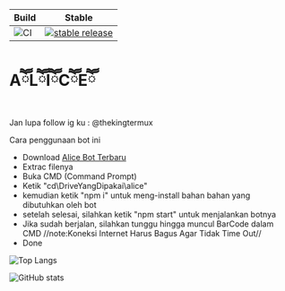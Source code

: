 | Build | Stable |
|-------|----------|
| ![CI](https://github.com/TheKingTermux/alice/workflows/CI/badge.svg?branch=master&event=push) | [![stable release](https://img.shields.io/badge/download-V%201.0.6.5-blue)](https://github.com/TheKingTermux/alice/releases) |


#  AཽLཽIཽCཽEཽ
Jan lupa follow ig ku : @thekingtermux

Cara penggunaan bot ini

- Download [Alice Bot Terbaru](https://github.com/TheKingTermux/alice/releases)
- Extrac filenya
- Buka CMD (Command Prompt)
- Ketik "cd\DriveYangDipakai\alice"
- kemudian ketik "npm i" untuk meng-install bahan bahan yang dibutuhkan oleh bot
- setelah selesai, silahkan ketik "npm start" untuk menjalankan botnya
- Jika sudah berjalan, silahkan tunggu hingga muncul BarCode dalam CMD //note:Koneksi Internet Harus Bagus Agar Tidak Time Out//
- Done 

![Top Langs](https://github-readme-stats.vercel.app/api/top-langs/?username=TheKingTermux&theme=radical&title_color=8E2DE2&text_color=fff&langs_count=8)

![GitHub stats](https://github-readme-stats.vercel.app/api?username=TheKingTermux&theme=radical&title_color=8E2DE2&text_color=fff&show_icons=true)
